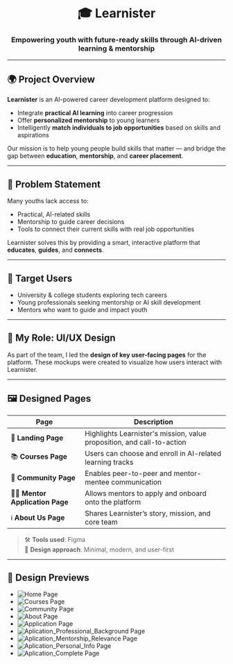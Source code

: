 <h1 align="center">🎓 Learnister</h1>
<h3 align="center">Empowering youth with future-ready skills through AI-driven learning & mentorship</h3>

---

## 🌍 Project Overview

**Learnister** is an AI-powered career development platform designed to:
- Integrate **practical AI learning** into career progression
- Offer **personalized mentorship** to young learners
- Intelligently **match individuals to job opportunities** based on skills and aspirations

Our mission is to help young people build skills that matter — and bridge the gap between **education**, **mentorship**, and **career placement**.

---

## 🧠 Problem Statement

Many youths lack access to:
- Practical, AI-related skills
- Mentorship to guide career decisions
- Tools to connect their current skills with real job opportunities

Learnister solves this by providing a smart, interactive platform that **educates**, **guides**, and **connects**.

---

## 👥 Target Users

- University & college students exploring tech careers
- Young professionals seeking mentorship or AI skill development
- Mentors who want to guide and impact youth

---

## 🎨 My Role: UI/UX Design

As part of the team, I led the **design of key user-facing pages** for the platform. These mockups were created to visualize how users interact with Learnister.

---

## 🖼️ Designed Pages

| Page | Description |
|------|-------------|
| 🔹 **Landing Page** | Highlights Learnister's mission, value proposition, and call-to-action |
| 📚 **Courses Page** | Users can choose and enroll in AI-related learning tracks |
| 💬 **Community Page** | Enables peer-to-peer and mentor-mentee communication |
| 🧑‍🏫 **Mentor Application Page** | Allows mentors to apply and onboard onto the platform |
| ℹ️ **About Us Page** | Shares Learnister’s story, mission, and core team |

> 🛠️ **Tools used**: Figma  
> 🎨 **Design approach**: Minimal, modern, and user-first

---

## 📸 Design Previews

- ![Home Page](home-page.png)
- ![Courses Page](courses-page.png)
- ![Community Page](community-page.png)
- ![About Page](about-us-page.png)
- ![Application Page](application-page.png)
- ![Aplication_Professional_Background Page](application-professional-background.png)
- ![Aplication_Mentorship_Relevance Page](application-mentorship-relevance.png)
- ![Aplication_Personal_Info Page](application-personal-info.png)
- ![Aplication_Complete Page](application-complete.png)

